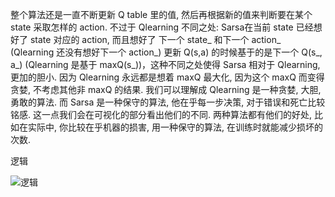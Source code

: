 整个算法还是一直不断更新 Q table 里的值, 然后再根据新的值来判断要在某个 state 采取怎样的 action. 不过于 Qlearning 不同之处: 
Sarsa在当前 state 已经想好了 state 对应的 action, 而且想好了 下一个 state_ 和下一个 action_ (Qlearning 还没有想好下一个 action_) 
更新 Q(s,a) 的时候基于的是下一个 Q(s_, a_) (Qlearning 是基于 maxQ(s_))，这种不同之处使得 Sarsa 相对于 Qlearning, 更加的胆小. 因为 Qlearning 永远都是想着 maxQ 最大化, 因为这个 maxQ 而变得贪婪, 不考虑其他非 maxQ 的结果. 我们可以理解成 Qlearning 是一种贪婪, 大胆, 勇敢的算法. 而 Sarsa 是一种保守的算法, 他在乎每一步决策, 对于错误和死亡比较铭感. 这一点我们会在可视化的部分看出他们的不同. 两种算法都有他们的好处, 比如在实际中, 你比较在乎机器的损害, 用一种保守的算法, 在训练时就能减少损坏的次数. 


逻辑

![逻辑](http://180.76.148.87/sarsasu.png)